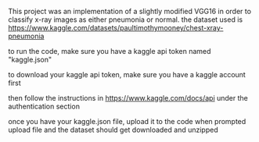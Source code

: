 This project was an implementation of a slightly modified VGG16 in order to classify x-ray images as either pneumonia or normal.
the dataset used is https://www.kaggle.com/datasets/paultimothymooney/chest-xray-pneumonia



to run the code, make sure you have a kaggle api token named "kaggle.json"

to download your kaggle api token, make sure you have a kaggle account first

then follow the instructions in https://www.kaggle.com/docs/api under the authentication section

once you have your kaggle.json file, upload it to the code when prompted upload file and the dataset should get downloaded and unzipped

